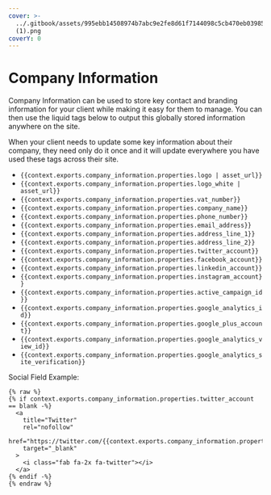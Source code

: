 ```yaml
---
cover: >-
  ../.gitbook/assets/995ebb14508974b7abc9e2fe8d61f7144098c5cb470eb039859264b82f914fa2cmscompany_1nf3ghd
  (1).png
coverY: 0
---
```


# Company Information

Company Information can be used to store key contact and branding information for your client while making it easy for them to manage. You can then use the liquid tags below to output this globally stored information anywhere on the site.

When your client needs to update some key information about their company, they need only do it once and it will update everywhere you have used these tags across their site.

* `{{context.exports.company_information.properties.logo | asset_url}}`
* `{{context.exports.company_information.properties.logo_white | asset_url}}`
* `{{context.exports.company_information.properties.vat_number}}`
* `{{context.exports.company_information.properties.company_name}}`
* `{{context.exports.company_information.properties.phone_number}}`
* `{{context.exports.company_information.properties.email_address}}`
* `{{context.exports.company_information.properties.address_line_1}}`
* `{{context.exports.company_information.properties.address_line_2}}`
* `{{context.exports.company_information.properties.twitter_account}}`
* `{{context.exports.company_information.properties.facebook_account}}`
* `{{context.exports.company_information.properties.linkedin_account}}`
* `{{context.exports.company_information.properties.instagram_account}}`
* `{{context.exports.company_information.properties.active_campaign_id}}`
* `{{context.exports.company_information.properties.google_analytics_id}}`
* `{{context.exports.company_information.properties.google_plus_account}}`
* `{{context.exports.company_information.properties.google_analytics_view_id}}`
* `{{context.exports.company_information.properties.google_analytics_site_verification}}`

Social Field Example:

```liquid
{% raw %}
{% if context.exports.company_information.properties.twitter_account == blank -%}
  <a 
    title="Twitter"
    rel="nofollow"
    href="https://twitter.com/{{context.exports.company_information.properties.twitter_account}}"
    target="_blank"
  >
    <i class="fab fa-2x fa-twitter"></i>
  </a>
{% endif -%}
{% endraw %}
```
